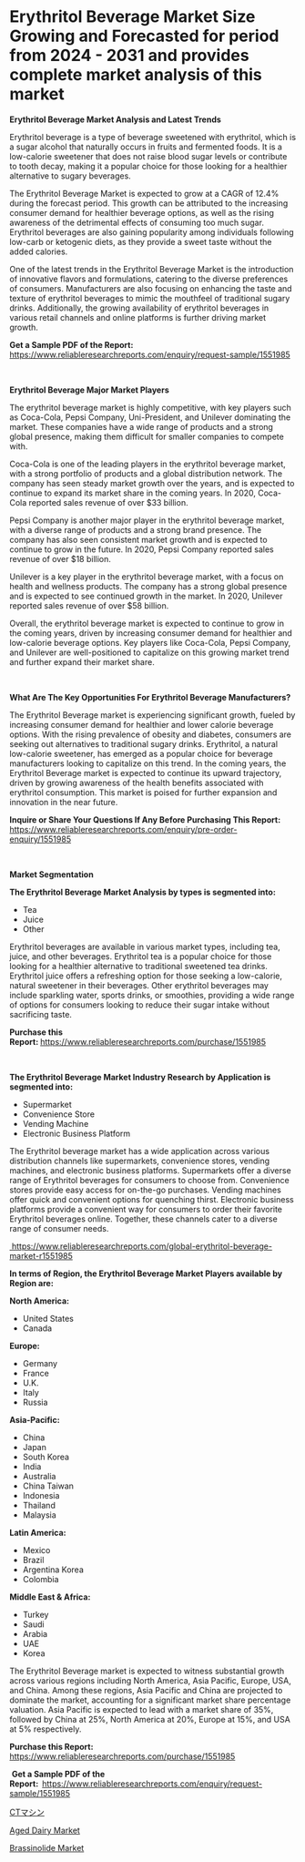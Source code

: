 <p><h1>Erythritol Beverage Market Size Growing and Forecasted for period from 2024 - 2031 and provides complete market analysis of this market</h1></p><p><strong>Erythritol Beverage Market Analysis and Latest Trends</strong></p>
<p><p>Erythritol beverage is a type of beverage sweetened with erythritol, which is a sugar alcohol that naturally occurs in fruits and fermented foods. It is a low-calorie sweetener that does not raise blood sugar levels or contribute to tooth decay, making it a popular choice for those looking for a healthier alternative to sugary beverages.</p><p>The Erythritol Beverage Market is expected to grow at a CAGR of 12.4% during the forecast period. This growth can be attributed to the increasing consumer demand for healthier beverage options, as well as the rising awareness of the detrimental effects of consuming too much sugar. Erythritol beverages are also gaining popularity among individuals following low-carb or ketogenic diets, as they provide a sweet taste without the added calories.</p><p>One of the latest trends in the Erythritol Beverage Market is the introduction of innovative flavors and formulations, catering to the diverse preferences of consumers. Manufacturers are also focusing on enhancing the taste and texture of erythritol beverages to mimic the mouthfeel of traditional sugary drinks. Additionally, the growing availability of erythritol beverages in various retail channels and online platforms is further driving market growth.</p></p>
<p><strong>Get a Sample PDF of the Report:&nbsp;</strong> <a href="https://www.reliableresearchreports.com/enquiry/request-sample/1551985">https://www.reliableresearchreports.com/enquiry/request-sample/1551985</a></p>
<p>&nbsp;</p>
<p><strong>Erythritol Beverage Major Market Players</strong></p>
<p><p>The erythritol beverage market is highly competitive, with key players such as Coca-Cola, Pepsi Company, Uni-President, and Unilever dominating the market. These companies have a wide range of products and a strong global presence, making them difficult for smaller companies to compete with.</p><p>Coca-Cola is one of the leading players in the erythritol beverage market, with a strong portfolio of products and a global distribution network. The company has seen steady market growth over the years, and is expected to continue to expand its market share in the coming years. In 2020, Coca-Cola reported sales revenue of over $33 billion.</p><p>Pepsi Company is another major player in the erythritol beverage market, with a diverse range of products and a strong brand presence. The company has also seen consistent market growth and is expected to continue to grow in the future. In 2020, Pepsi Company reported sales revenue of over $18 billion.</p><p>Unilever is a key player in the erythritol beverage market, with a focus on health and wellness products. The company has a strong global presence and is expected to see continued growth in the market. In 2020, Unilever reported sales revenue of over $58 billion.</p><p>Overall, the erythritol beverage market is expected to continue to grow in the coming years, driven by increasing consumer demand for healthier and low-calorie beverage options. Key players like Coca-Cola, Pepsi Company, and Unilever are well-positioned to capitalize on this growing market trend and further expand their market share.</p></p>
<p>&nbsp;</p>
<p><strong>What Are The Key Opportunities For Erythritol Beverage Manufacturers?</strong></p>
<p><p>The Erythritol Beverage market is experiencing significant growth, fueled by increasing consumer demand for healthier and lower calorie beverage options. With the rising prevalence of obesity and diabetes, consumers are seeking out alternatives to traditional sugary drinks. Erythritol, a natural low-calorie sweetener, has emerged as a popular choice for beverage manufacturers looking to capitalize on this trend. In the coming years, the Erythritol Beverage market is expected to continue its upward trajectory, driven by growing awareness of the health benefits associated with erythritol consumption. This market is poised for further expansion and innovation in the near future.</p></p>
<p><strong>Inquire or Share Your Questions If Any Before Purchasing This Report:</strong> <a href="https://www.reliableresearchreports.com/enquiry/pre-order-enquiry/1551985">https://www.reliableresearchreports.com/enquiry/pre-order-enquiry/1551985</a></p>
<p>&nbsp;</p>
<p><strong>Market Segmentation</strong></p>
<p><strong>The Erythritol Beverage Market Analysis by types is segmented into:</strong></p>
<p><ul><li>Tea</li><li>Juice</li><li>Other</li></ul></p>
<p><p>Erythritol beverages are available in various market types, including tea, juice, and other beverages. Erythritol tea is a popular choice for those looking for a healthier alternative to traditional sweetened tea drinks. Erythritol juice offers a refreshing option for those seeking a low-calorie, natural sweetener in their beverages. Other erythritol beverages may include sparkling water, sports drinks, or smoothies, providing a wide range of options for consumers looking to reduce their sugar intake without sacrificing taste.</p></p>
<p><strong>Purchase this Report:&nbsp;</strong><a href="https://www.reliableresearchreports.com/purchase/1551985">https://www.reliableresearchreports.com/purchase/1551985</a></p>
<p>&nbsp;</p>
<p><strong>The Erythritol Beverage Market Industry Research by Application is segmented into:</strong></p>
<p><ul><li>Supermarket</li><li>Convenience Store</li><li>Vending Machine</li><li>Electronic Business Platform</li></ul></p>
<p><p>The Erythritol beverage market has a wide application across various distribution channels like supermarkets, convenience stores, vending machines, and electronic business platforms. Supermarkets offer a diverse range of Erythritol beverages for consumers to choose from. Convenience stores provide easy access for on-the-go purchases. Vending machines offer quick and convenient options for quenching thirst. Electronic business platforms provide a convenient way for consumers to order their favorite Erythritol beverages online. Together, these channels cater to a diverse range of consumer needs.</p></p>
<p><a href="https://www.reliableresearchreports.com/global-erythritol-beverage-market-r1551985">&nbsp;https://www.reliableresearchreports.com/global-erythritol-beverage-market-r1551985</a></p>
<p><strong>In terms of Region, the Erythritol Beverage Market Players available by Region are:</strong></p>
<p>
    <p> <strong> North America: </strong>
        <ul>
            <li>United States</li>
            <li>Canada</li>
        </ul>
        </p> 
    <p> <strong> Europe: </strong>
        <ul>
            <li>Germany</li>
            <li>France</li>
            <li>U.K.</li>
            <li>Italy</li>
            <li>Russia</li>
        </ul>
        </p> 
    <p> <strong> Asia-Pacific: </strong>
        <ul>
            <li>China</li>
            <li>Japan</li>
            <li>South Korea</li>
            <li>India</li>
            <li>Australia</li>
            <li>China Taiwan</li>
            <li>Indonesia</li>
            <li>Thailand</li>
            <li>Malaysia</li>
        </ul>
        </p> 
    <p> <strong> Latin America: </strong>
        <ul>
            <li>Mexico</li>
            <li>Brazil</li>
            <li>Argentina Korea</li>
            <li>Colombia</li>
        </ul>
        </p> 
    <p> <strong> Middle East & Africa: </strong>
        <ul>
            <li>Turkey</li>
            <li>Saudi</li>
            <li>Arabia</li>
            <li>UAE</li>
            <li>Korea</li>
        </ul>
    </p>
    </p>
<p><p>The Erythritol Beverage market is expected to witness substantial growth across various regions including North America, Asia Pacific, Europe, USA, and China. Among these regions, Asia Pacific and China are projected to dominate the market, accounting for a significant market share percentage valuation. Asia Pacific is expected to lead with a market share of 35%, followed by China at 25%, North America at 20%, Europe at 15%, and USA at 5% respectively.</p></p>
<p><strong>Purchase this Report: </strong><a href="https://www.reliableresearchreports.com/purchase/1551985">https://www.reliableresearchreports.com/purchase/1551985</a></p>
<p>&nbsp;<strong>Get a Sample PDF of the Report:&nbsp;&nbsp;</strong><a href="https://www.reliableresearchreports.com/enquiry/request-sample/1551985">https://www.reliableresearchreports.com/enquiry/request-sample/1551985</a></p>
<p><strong></strong></p>
<p><p><a href="https://github.com/SarahFahey88/Market-Research-Report-List-1/blob/main/292447819513.md">CTマシン</a></p><p><a href="https://github.com/okotobwrhuteie/Market-Research-Report-List-2/blob/main/aged-dairy-market.md">Aged Dairy Market</a></p><p><a href="https://full-wildebeest-80b.notion.site/Brassinolide-Market-Size-Market-Share-and-Global-Market-Analysis-Report-2024-2031-a1cbe6c4be334cb28dd5b8c81291f614">Brassinolide Market</a></p></p>